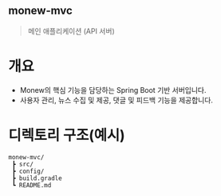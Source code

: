 ## monew-mvc
> 메인 애플리케이션 (API 서버)

# 개요
- Monew의 핵심 기능을 담당하는 Spring Boot 기반 서버입니다.  
- 사용자 관리, 뉴스 수집 및 제공, 댓글 및 피드백 기능을 제공합니다.  

# 디렉토리 구조(예시)
```plaintext
monew-mvc/
 ┣ src/
 ┣ config/
 ┣ build.gradle
 ┗ README.md
